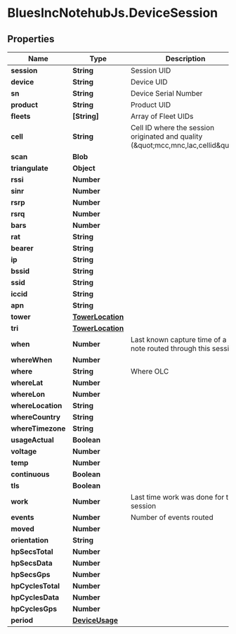 # BluesIncNotehubJs.DeviceSession

## Properties

Name | Type | Description | Notes
------------ | ------------- | ------------- | -------------
**session** | **String** | Session UID | [optional] 
**device** | **String** | Device UID | [optional] 
**sn** | **String** | Device Serial Number | [optional] 
**product** | **String** | Product UID | [optional] 
**fleets** | **[String]** | Array of Fleet UIDs | [optional] 
**cell** | **String** | Cell ID where the session originated and quality (\&quot;mcc,mnc,lac,cellid\&quot;) | [optional] 
**scan** | **Blob** |  | [optional] 
**triangulate** | **Object** |  | [optional] 
**rssi** | **Number** |  | [optional] 
**sinr** | **Number** |  | [optional] 
**rsrp** | **Number** |  | [optional] 
**rsrq** | **Number** |  | [optional] 
**bars** | **Number** |  | [optional] 
**rat** | **String** |  | [optional] 
**bearer** | **String** |  | [optional] 
**ip** | **String** |  | [optional] 
**bssid** | **String** |  | [optional] 
**ssid** | **String** |  | [optional] 
**iccid** | **String** |  | [optional] 
**apn** | **String** |  | [optional] 
**tower** | [**TowerLocation**](TowerLocation.md) |  | [optional] 
**tri** | [**TowerLocation**](TowerLocation.md) |  | [optional] 
**when** | **Number** | Last known capture time of a note routed through this session | [optional] 
**whereWhen** | **Number** |  | [optional] 
**where** | **String** | Where OLC | [optional] 
**whereLat** | **Number** |  | [optional] 
**whereLon** | **Number** |  | [optional] 
**whereLocation** | **String** |  | [optional] 
**whereCountry** | **String** |  | [optional] 
**whereTimezone** | **String** |  | [optional] 
**usageActual** | **Boolean** |  | [optional] 
**voltage** | **Number** |  | [optional] 
**temp** | **Number** |  | [optional] 
**continuous** | **Boolean** |  | [optional] 
**tls** | **Boolean** |  | [optional] 
**work** | **Number** | Last time work was done for this session | [optional] 
**events** | **Number** | Number of events routed | [optional] 
**moved** | **Number** |  | [optional] 
**orientation** | **String** |  | [optional] 
**hpSecsTotal** | **Number** |  | [optional] 
**hpSecsData** | **Number** |  | [optional] 
**hpSecsGps** | **Number** |  | [optional] 
**hpCyclesTotal** | **Number** |  | [optional] 
**hpCyclesData** | **Number** |  | [optional] 
**hpCyclesGps** | **Number** |  | [optional] 
**period** | [**DeviceUsage**](DeviceUsage.md) |  | [optional] 


